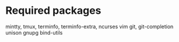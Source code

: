# Required packages
mintty, tmux, terminfo, terminfo-extra, ncurses
vim
git, git-completion
unison
gnupg
bind-utils
